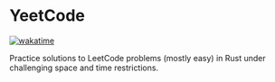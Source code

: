 # YeetCode

[![wakatime](https://wakatime.com/badge/user/ca1cdbe6-8417-4a5b-b838-1d710574ffd5/project/65576323-1042-4055-8c52-20101bcbba0d.svg?style=for-the-badge)](https://wakatime.com/badge/user/ca1cdbe6-8417-4a5b-b838-1d710574ffd5/project/65576323-1042-4055-8c52-20101bcbba0d)

Practice solutions to LeetCode problems (mostly easy) in Rust under challenging space and time restrictions.